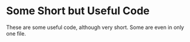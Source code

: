 Some Short but Useful Code
===
These are some useful code, although very short. Some are even in only one file.